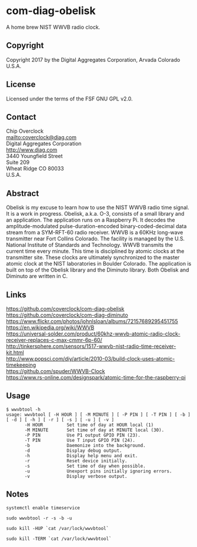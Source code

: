 # com-diag-obelisk
A home brew NIST WWVB radio clock.
## Copyright
Copyright 2017 by the Digital Aggregates Corporation, Arvada Colorado U.S.A.
## License
Licensed under the terms of the FSF GNU GPL v2.0.
## Contact
Chip Overclock  
<mailto:coverclock@diag.com>  
Digital Aggregates Corporation  
<http://www.diag.com>  
3440 Youngfield Street  
Suite 209  
Wheat Ridge CO 80033  
U.S.A.  
## Abstract
Obelisk is my excuse to learn how to use the NIST WWVB radio time
signal. It is a work in progress. Obelisk, a.k.a. O-3, consists
of a small library and an application. The application runs on a
Raspberry Pi. It decodes the amplitude-modulated pulse-duration-encoded
binary-coded-decimal data stream from a SYM-RFT-60 radio receiver. WWVB is
a 60KHz long-wave transmitter near Fort Collins Colorado. The facility is
managed by the U.S. National Institute of Standards and Technology. WWVB
transmits the current time every minute. This time is disciplined by
atomic clocks at the transmitter site. These clocks are ultimately
synchronized to the master atomic clock at the NIST laboratories in
Boulder Colorado.  The application is built on top of the Obelisk library
and the Diminuto library. Both Obelisk and Diminuto are written in C.
## Links
<https://github.com/coverclock/com-diag-obelisk>    
<https://github.com/coverclock/com-diag-diminuto>    
<https://www.flickr.com/photos/johnlsloan/albums/72157689295451755>    
<https://en.wikipedia.org/wiki/WWVB>    
<https://universal-solder.com/product/60khz-wwvb-atomic-radio-clock-receiver-replaces-c-max-cmmr-6p-60/>    
<http://tinkersphere.com/sensors/1517-wwvb-nist-radio-time-receiver-kit.html>    
<http://www.popsci.com/diy/article/2010-03/build-clock-uses-atomic-timekeeping>    
<https://github.com/spuder/WWVB-Clock>    
<https://www.rs-online.com/designspark/atomic-time-for-the-raspberry-pi>    
## Usage
    $ wwvbtool -h
    usage: wwvbtool [ -H HOUR ] [ -M MINUTE ] [ -P PIN ] [ -T PIN ] [ -b ] [ -d ] [ -h ] [ -r ] [ -s ] [ -u ] [ -v ]
           -H HOUR         Set time of day at HOUR local (1)
           -M MINUTE       Set time of day at MINUTE local (30).
           -P PIN          Use P1 output GPIO PIN (23).
           -T PIN          Use T input GPIO PIN (24).
           -b              Daemonize into the background.
           -d              Display debug output.
           -h              Display help menu and exit.
           -r              Reset device initially.
           -s              Set time of day when possible.
           -u              Unexport pins initially ignoring errors.
           -v              Display verbose output.
## Notes

    systemctl enable timeservice

    sudo wwvbtool -r -s -b -u

    sudo kill -HUP `cat /var/lock/wwvbtool`

    sudo kill -TERM `cat /var/lock/wwvbtool`

